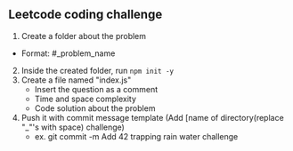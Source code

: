 ## Leetcode coding challenge

1. Create a folder about the problem
- Format: #_problem_name
2. Inside the created folder, run `npm init -y`
3. Create a file named "index.js"
	- Insert the question as a comment
	- Time and space complexity
	- Code solution about the problem
4. Push it with commit message template (Add \[name of directory(replace "_"'s with space) challenge)
	- ex. git commit -m Add 42 trapping rain water challenge